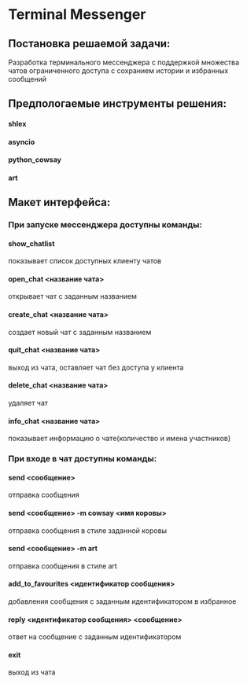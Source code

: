 # Terminal Messenger

## Постановка решаемой задачи:
Разработка терминального мессенджера с поддержкой множества чатов
ограниченного доступа с сохранием истории и избранных сообщений

## Предпологаемые инструменты решения:
#### shlex
#### asyncio
#### python_cowsay
#### art

## Макет интерфейса:
### При запуске мессенджера доступны команды:
#### show_chatlist
показывает список доступных клиенту чатов
#### open_chat <название чата>
открывает чат с заданным названием
#### create_chat <название чата>
создает новый чат с заданным названием
#### quit_chat <название чата>
выход из чата, оставляет чат без доступа у клиента
#### delete_chat <название чата>
удаляет чат
#### info_chat <название чата>
показывает информацию о чате(количество и имена участников)

### При входе в чат доступны команды:
#### send <сообщение>
отправка сообщения
#### send <сообщение> -m cowsay <имя коровы>
отправка сообщения в стиле заданной коровы
#### send <сообщение> -m art
отправка сообщения в стиле art
#### add_to_favourites <идентификатор сообщения>
добавления сообщения с заданным идентификатором в избранное
#### reply <идентификатор сообщения> <сообщение>
ответ на сообщение с заданным идентификатором 
#### exit
выход из чата
